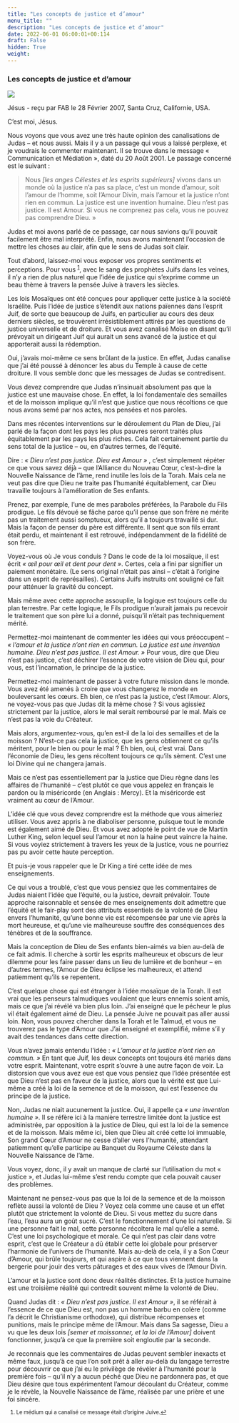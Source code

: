 ```yaml
---
title: "Les concepts de justice et d’amour"
menu_title: ""
description: "Les concepts de justice et d’amour"
date: 2022-06-01 06:00:01+00:114
draft: False
hidden: True
weight:
---
```

### Les concepts de justice et d’amour

![](/fr-contemporary-messages/fr-contemporary-messages-by-date-order/fr-contemporary-messages-2007/fr-religion-3452582_1280.jpg)

Jésus - reçu par FAB le 28 Février 2007, Santa Cruz, Californie, USA.

C’est moi, Jésus.

Nous voyons que vous avez une très haute opinion des canalisations de Judas – et nous aussi. Mais il y a un passage qui vous a laissé perplexe, et je voudrais le commenter maintenant. Il se trouve dans le message « Communication et Médiation », daté du 20 Août 2001. Le passage concerné est le suivant :

> Nous *[les anges Célestes et les esprits supérieurs]* vivons dans un monde où la justice n’a pas sa place, c’est un monde d’amour, soit l’amour de l’homme, soit l’Amour Divin, mais l’amour et la justice n’ont rien en commun. La justice est une invention humaine. Dieu n’est pas justice. Il est Amour. Si vous ne comprenez pas cela, vous ne pouvez pas comprendre Dieu. »

Judas et moi avons parlé de ce passage, car nous savions qu’il pouvait facilement être mal interprété. Enfin, nous avons maintenant l’occasion de mettre les choses au clair, afin que le sens de Judas soit clair.

Tout d’abord, laissez-moi vous exposer vos propres sentiments et perceptions. Pour vous <sup id="a1">[1](#f1)</sup>, avec le sang des prophètes Juifs dans les veines, il n’y a rien de plus naturel que l’idée de justice qui s’exprime comme un beau thème à travers la pensée Juive à travers les siècles.

Les lois Mosaïques ont été conçues pour appliquer cette justice à la société Israélite. Puis l’idée de justice s’étendit aux nations païennes dans l’esprit Juif, de sorte que beaucoup de Juifs, en particulier au cours des deux derniers siècles, se trouvèrent irrésistiblement attirés par les questions de justice universelle et de droiture. Et vous avez canalisé Moïse en disant qu’il prévoyait un dirigeant Juif qui aurait un sens avancé de la justice et qui apporterait aussi la rédemption.

Oui, j’avais moi-même ce sens brûlant de la justice. En effet, Judas canalise que j’ai été poussé à dénoncer les abus du Temple à cause de cette droiture. Il vous semble donc que les messages de Judas se contredisent.

Vous devez comprendre que Judas n’insinuait absolument pas que la justice est une mauvaise chose. En effet, la loi fondamentale des semailles et de la moisson implique qu’il n’est que justice que nous récoltions ce que nous avons semé par nos actes, nos pensées et nos paroles.

Dans mes récentes interventions sur le déroulement du Plan de Dieu, j’ai parlé de la façon dont les pays les plus pauvres seront traités plus équitablement par les pays les plus riches. Cela fait certainement partie du sens total de la justice – ou, en d’autres termes, de l’équité.

Dire : *« Dieu n’est pas justice. Dieu est Amour »* , c’est simplement répéter ce que vous savez déjà – que l’Alliance du Nouveau Cœur, c’est-à-dire la Nouvelle Naissance de l’âme, rend inutile les lois de la Torah. Mais cela ne veut pas dire que Dieu ne traite pas l’humanité équitablement, car Dieu travaille toujours à l’amélioration de Ses enfants.

Prenez, par exemple, l’une de mes paraboles préférées, la Parabole du Fils prodigue. Le fils dévoué se fâche parce qu’il pense que son frère ne mérite pas un traitement aussi somptueux, alors qu’il a toujours travaillé si dur. Mais la façon de penser du père est différente. Il sent que son fils errant était perdu, et maintenant il est retrouvé, indépendamment de la fidélité de son frère.

Voyez-vous où Je vous conduis ? Dans le code de la loi mosaïque, il est écrit *« œil pour œil et dent pour dent »*. Certes, cela a fini par signifier un paiement monétaire. (Le sens original n’était pas ainsi – c’était à l’origine dans un esprit de représailles). Certains Juifs instruits ont souligné ce fait pour atténuer la gravité du concept.

Mais même avec cette approche assouplie, la logique est toujours celle du plan terrestre. Par cette logique, le Fils prodigue n’aurait jamais pu recevoir le traitement que son père lui a donné, puisqu’il n’était pas techniquement mérité.

Permettez-moi maintenant de commenter les idées qui vous préoccupent – *« l’amour et la justice n’ont rien en commun. La justice est une invention humaine. Dieu n’est pas justice. Il est Amour. »* Pour vous, dire que Dieu n’est pas justice, c’est déchirer l’essence de votre vision de Dieu qui, pour vous, est l’incarnation, le principe de la justice.

Permettez-moi maintenant de passer à votre future mission dans le monde. Vous avez été amenés à croire que vous changerez le monde en bouleversant les cœurs. Eh bien, ce n’est pas la justice, c’est l’Amour. Alors, ne voyez-vous pas que Judas dit la même chose ? Si vous agissiez strictement par la justice, alors le mal serait remboursé par le mal. Mais ce n’est pas la voie du Créateur.

Mais alors, argumentez-vous, qu’en est-il de la loi des semailles et de la moisson ? N’est-ce pas cela la justice, que les gens obtiennent ce qu’ils méritent, pour le bien ou pour le mal ? Eh bien, oui, c’est vrai. Dans l’économie de Dieu, les gens récoltent toujours ce qu’ils sèment. C’est une loi Divine qui ne changera jamais.

Mais ce n’est pas essentiellement par la justice que Dieu règne dans les affaires de l’humanité – c’est plutôt ce que vous appelez en français le pardon ou la miséricorde (en Anglais : Mercy). Et la miséricorde est vraiment au cœur de l’Amour.

L’idée clé que vous devez comprendre est la méthode que vous aimeriez utiliser. Vous avez appris à ne diaboliser personne, puisque tout le monde est également aimé de Dieu. Et vous avez adopté le point de vue de Martin Luther King, selon lequel seul l’amour et non la haine peut vaincre la haine. Si vous voyiez strictement à travers les yeux de la justice, vous ne pourriez pas pu avoir cette haute perception.

Et puis-je vous rappeler que le Dr King a tiré cette idée de mes enseignements.

Ce qui vous a troublé, c’est que vous pensiez que les commentaires de Judas niaient l’idée que l’équité, ou la justice, devrait prévaloir. Toute approche raisonnable et sensée de mes enseignements doit admettre que l’équité et le fair-play sont des attributs essentiels de la volonté de Dieu envers l’humanité, qu’une bonne vie est récompensée par une vie après la mort heureuse, et qu’une vie malheureuse souffre des conséquences des ténèbres et de la souffrance.

Mais la conception de Dieu de Ses enfants bien-aimés va bien au-delà de ce fait admis. Il cherche à sortir les esprits malheureux et obscurs de leur dilemme pour les faire passer dans un lieu de lumière et de bonheur – en d’autres termes, l’Amour de Dieu éclipse les malheureux, et attend patiemment qu’ils se repentent.

C’est quelque chose qui est étranger à l’idée mosaïque de la Torah. Il est vrai que les penseurs talmudiques voulaient que leurs ennemis soient amis, mais ce que j’ai révélé va bien plus loin. J’ai enseigné que le pécheur le plus vil était également aimé de Dieu. La pensée Juive ne pouvait pas aller aussi loin. Non, vous pouvez chercher dans la Torah et le Talmud, et vous ne trouverez pas le type d’Amour que J’ai enseigné et exemplifié, même s’il y avait des tendances dans cette direction.

Vous n’avez jamais entendu l’idée : *« L’amour et la justice n’ont rien en commun. »* En tant que Juif, les deux concepts ont toujours été mariés dans votre esprit. Maintenant, votre esprit s’ouvre à une autre façon de voir. La distorsion que vous avez eue est que vous pensiez que l’idée présentée est que Dieu n’est pas en faveur de la justice, alors que la vérité est que Lui-même a créé la loi de la semence et de la moisson, qui est l’essence du principe de la justice.

Non, Judas ne niait aucunement la justice. Oui, il appelle ça *« une invention humaine »*. Il se réfère ici à la manière terrestre limitée dont la justice est administrée, par opposition à la justice de Dieu, qui est la loi de la semence et de la moisson. Mais même ici, bien que Dieu ait créé cette loi immuable, Son grand Cœur d’Amour ne cesse d’aller vers l’humanité, attendant patiemment qu’elle participe au Banquet du Royaume Céleste dans la Nouvelle Naissance de l’âme.

Vous voyez, donc, il y avait un manque de clarté sur l’utilisation du mot « justice », et Judas lui-même s’est rendu compte que cela pouvait causer des problèmes.

Maintenant ne pensez-vous pas que la loi de la semence et de la moisson reflète aussi la volonté de Dieu ? Voyez cela comme une cause et un effet plutôt que strictement la volonté de Dieu. Si vous mettez du sucre dans l’eau, l’eau aura un goût sucré. C’est le fonctionnement d’une loi naturelle. Si une personne fait le mal, cette personne récoltera le mal qu’elle a semé. C’est une loi psychologique et morale. Ce qui n’est pas clair dans votre esprit, c’est que le Créateur a dû établir cette loi globale pour préserver l’harmonie de l’univers de l’humanité. Mais au-delà de cela, il y a Son Cœur d’Amour, qui brûle toujours, et qui aspire à ce que tous viennent dans la bergerie pour jouir des verts pâturages et des eaux vives de l’Amour Divin.

L’amour et la justice sont donc deux réalités distinctes. Et la justice humaine est une troisième réalité qui contredit souvent même la volonté de Dieu.

Quand Judas dit : *« Dieu n’est pas justice. Il est Amour »*, il se référait à l’essence de ce que Dieu est, non pas un homme barbu en colère (comme l’a décrit le Christianisme orthodoxe), qui distribue récompenses et punitions, mais le principe même de l’Amour. Mais dans Sa sagesse, Dieu a vu que les deux lois *[semer et moissonner, et la loi de l’Amour]* doivent fonctionner, jusqu’à ce que la première soit engloutie par la seconde.

Je reconnais que les commentaires de Judas peuvent sembler inexacts et même faux, jusqu’à ce que l’on soit prêt à aller au-delà du langage terrestre pour découvrir ce que j’ai eu le privilège de révéler à l’humanité pour la première fois – qu’il n’y a aucun péché que Dieu ne pardonnera pas, et que Dieu désire que tous expérimentent l’amour découlant du Créateur, comme je le révèle, la Nouvelle Naissance de l’âme, réalisée par une prière et une foi sincère.
<small>

1. <large id="f1"> Le médium qui a canalisé ce message était d’origine Juive.[↩](#a1)
